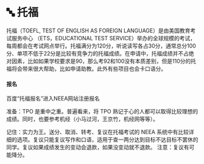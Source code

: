 # 🔤 托福

&#x20;   托福（TOEFL, TEST OF ENGLISH AS FOREIGN LANGUAGE）是由美国教育考试服务中心 （ETS，EDUCATIONAL TEST SERVICE）举办的全球规模的考试，每周都会在考试网点举行。托福满分为120分，听说读写各占30分，通常总分100分、单项不低于22分是比较有竞争力的托福成绩。在申请中，托福成绩并不占绝对因素，比如如果学校要求是90，那么考92和100没有本质差别，但是110分的托福将会带来很大帮助，比如申请助教。此外有些项目也会卡口语分。

#### 报名

百度“托福报名”进入NEEA网站注册报名

准备：TPO 是重中之重。普遍看来，将 TPO 熟记于心的人都可以取得比较理想的成绩。同时，也要参考机经（小马过河，王京竹，机经网等等）。

记住：实力为王。送分、取消、转考、复议在托福考试的 NEEA 系统中有比较详细的选项。复议只能复议写作和口语，适用于查一两分达到目标不达目标不罢休的同学。复议如果成绩发生的变动会退款，如果没变动就不退款。 注意：复议有可能降分。
